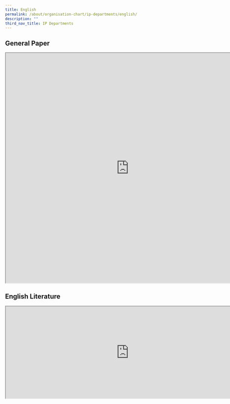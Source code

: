 ```yaml
---
title: English
permalink: /about/organisation-chart/ip-departments/english/
description: ""
third_nav_title: IP Departments
---
```

<h2>General Paper</h2>
<div><p>
<iframe src="https://docs.google.com/document/d/e/2PACX-1vTaN1J-_k_J91r2jMgq4g4TGFZiTMQz6iGkpihfKw3nW3kobabttKCIbeD4_YzTInSbgD6arTQb1suu/pub?embedded=true" width=800px height=750px scrolling="no"></iframe>
</p>

<h2>English Literature</h2>
<p>
<iframe src="https://docs.google.com/document/d/e/2PACX-1vTofDmhwaUlGCJtlhjBgPTxn31ks4KEE09HWkf9J9Jw4VpF4fHM1LtQOQQrS00Bs5WS67uMPojJYSkt/pub?embedded=true" width=800px height=300px scrolling="no"></iframe>
</p></div>
